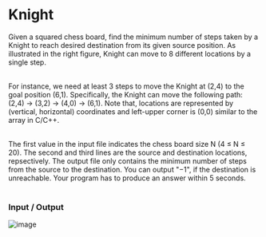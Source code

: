 # Knight

Given a squared chess board, find the minimum number of steps taken by a Knight to reach desired destination from its given source position. As illustrated in the right figure, Knight can move to 8 different locations by a single step. <br><br>

For instance, we need at least 3 steps to move the Knight at (2,4) to the goal position (6,1). Specifically, the Knight can move the following path: (2,4) → (3,2) → (4,0) → (6,1). Note that, locations are represented by (vertical, horizontal) coordinates and left-upper corner is (0,0) similar to the array in C/C++. <br><br>

The first value in the input file indicates the chess board size N (4 ≤ N ≤ 20). The second and third
lines are the source and destination locations, repsectively. The output file only contains the minimum
number of steps from the source to the destination. You can output "−1", if the destination is
unreachable. Your program has to produce an answer within 5 seconds. <br><br>

### Input / Output
![image](https://user-images.githubusercontent.com/81274632/214028928-95d48810-761d-4d1e-8df3-5c6056cd94e5.png)
